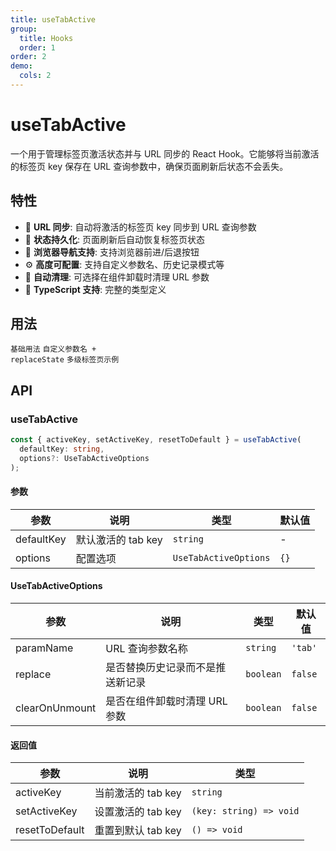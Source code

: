 ```yaml
---
title: useTabActive
group:
  title: Hooks
  order: 1
order: 2
demo:
  cols: 2
---
```


# useTabActive

一个用于管理标签页激活状态并与 URL 同步的 React Hook。它能够将当前激活的标签页 key 保存在 URL 查询参数中，确保页面刷新后状态不会丢失。

## 特性

- 🔄 **URL 同步**: 自动将激活的标签页 key 同步到 URL 查询参数
- 🔄 **状态持久化**: 页面刷新后自动恢复标签页状态
- 🎯 **浏览器导航支持**: 支持浏览器前进/后退按钮
- ⚙️ **高度可配置**: 支持自定义参数名、历史记录模式等
- 🧹 **自动清理**: 可选择在组件卸载时清理 URL 参数
- 📱 **TypeScript 支持**: 完整的类型定义

## 用法

<code src="./demos/basicExample.tsx">基础用法</code>
<code src="./demos/advancedExample.tsx">自定义参数名 + replaceState</code>
<code src="./demos/multiLevelExample.tsx">多级标签页示例</code>

## API

### useTabActive

```typescript
const { activeKey, setActiveKey, resetToDefault } = useTabActive(
  defaultKey: string,
  options?: UseTabActiveOptions
);
```

#### 参数

| 参数       | 说明               | 类型                  | 默认值 |
| ---------- | ------------------ | --------------------- | ------ |
| defaultKey | 默认激活的 tab key | `string`              | -      |
| options    | 配置选项           | `UseTabActiveOptions` | `{}`   |

#### UseTabActiveOptions

| 参数           | 说明                             | 类型      | 默认值  |
| -------------- | -------------------------------- | --------- | ------- |
| paramName      | URL 查询参数名称                 | `string`  | `'tab'` |
| replace        | 是否替换历史记录而不是推送新记录 | `boolean` | `false` |
| clearOnUnmount | 是否在组件卸载时清理 URL 参数    | `boolean` | `false` |

#### 返回值

| 参数           | 说明               | 类型                    |
| -------------- | ------------------ | ----------------------- |
| activeKey      | 当前激活的 tab key | `string`                |
| setActiveKey   | 设置激活的 tab key | `(key: string) => void` |
| resetToDefault | 重置到默认 tab key | `() => void`            |

